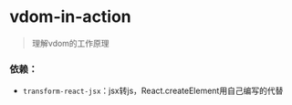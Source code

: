 # vdom-in-action

> 理解vdom的工作原理



### 依赖：

- `transform-react-jsx`：jsx转js，React.createElement用自己编写的代替
